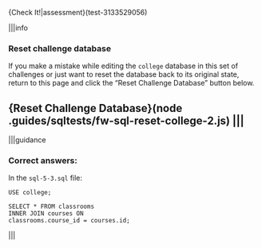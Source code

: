 {Check It!|assessment}(test-3133529056)

|||info
### Reset challenge database
If you make a mistake while editing the `college` database in this set of challenges or just want to reset the database back to its original state, return to this page and click the “Reset Challenge Database” button below.

{Reset Challenge Database}(node .guides/sqltests/fw-sql-reset-college-2.js)
|||
---

|||guidance

### Correct answers: 

In the `sql-5-3.sql` file:

`USE college;`

```
SELECT * FROM classrooms
INNER JOIN courses ON
classrooms.course_id = courses.id;
```

|||